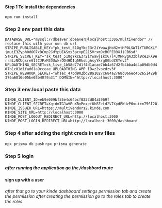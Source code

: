 #### Step 1 To install the dependencies

`npm run install `

### Step 2 env past this data

`DATABASE_URL="mysql://dbeaver:dbeaver@localhost:3306/multivendor" // replace this with your own db url
STRIPE_PUBLISABLE_KEY="pk_test_51OgYkcE3r2iYwawjHoN2vtHP0LSWT1YTURGXLYjmuiE3ZyphOdOO7xDCmp2GdYpUEASxs3acvpE215Vrxm9xBOPZ00XJiCB6sd"
STRIPE_SECRET_KEY="sk_test_51OgYkcE3r2iYwawjIkx67l4JMHRygA3zbl8ceIFX9WrraLzNCUgsre61tCJPxM3OUwkrOO4HDIq5RksLgAsyYkrg00bdZ8Tev2"
UPLOADTHING_SECRET=sk_live_1b58d77d1f4d1acae7bb4a67d2fb4bba4d4a09db0d407b1c01d1fad61a9cceae
UPLOADTHING_APP_ID=z2vozdzv3f
STRIPE_WEBHOOK_SECRET="whsec_47bd902bd28a1027c684a2768c066ec462651429b376a6816e05be65b48f9a31"
DOMAIN="http://localhost:3000"`

### Step 3 env.local paste this data

`KINDE_CLIENT_ID=eb9e009bf55e4c64bcf0233d84a2969f
KINDE_CLIENT_SECRET=XgidmTGJwVPuXRvPoxefObBZeLd2V7XpdPKUzP6xuicm75SI2O
KINDE_ISSUER_URL=https://multivendors2.kinde.com
KINDE_SITE_URL=http://localhost:3000
KINDE_POST_LOGOUT_REDIRECT_URL=http://localhost:3000
KINDE_POST_LOGIN_REDIRECT_URL=http://localhost:3000/dashboard`

### Step 4 after adding the right creds in env files

`npx prisma db push`
`npx prisma generate`

### Step 5 login

##### after running the application go the /dashbord route

#### sign up with a user

###### after that go to your kinde dashboard settings permission tab and create the permission after creating the permission go to the roles tab to create the roles
